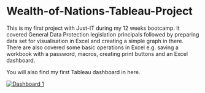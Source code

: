 #     Wealth-of-Nations-Tableau-Project

This is my first project with Just-IT during my 12 weeks bootcamp. It covered General Data Protection legislation principals followed by preparing data set for visualisation in Excel and creating a simple graph in there. 
There are also covered some basic operations in Excel e.g. saving a workbook with a password, macros, creating print buttons and an Excel dashboard.

You will also find my first Tableau dashboard in here.





<div class='tableauPlaceholder' id='viz1684150264532' style='position: relative'><noscript><a href='#'><img alt='Dashboard 1 ' src='https:&#47;&#47;public.tableau.com&#47;static&#47;images&#47;Wo&#47;WorldTop20GDP&#47;Dashboard1&#47;1_rss.png' style='border: none' /></a></noscript><object class='tableauViz'  style='display:none;'><param name='host_url' value='https%3A%2F%2Fpublic.tableau.com%2F' /> <param name='embed_code_version' value='3' /> <param name='site_root' value='' /><param name='name' value='WorldTop20GDP&#47;Dashboard1' /><param name='tabs' value='no' /><param name='toolbar' value='yes' /><param name='static_image' value='https:&#47;&#47;public.tableau.com&#47;static&#47;images&#47;Wo&#47;WorldTop20GDP&#47;Dashboard1&#47;1.png' /> <param name='animate_transition' value='yes' /><param name='display_static_image' value='yes' /><param name='display_spinner' value='yes' /><param name='display_overlay' value='yes' /><param name='display_count' value='yes' /><param name='language' value='en-GB' />
  <h></h>
  <h></h>
  
  [Link to Tableou](https://public.tableau.com/views/WorldTop20GDP/Dashboard1?:language=en-GB&:display_count=n&:origin=viz_share_link)
